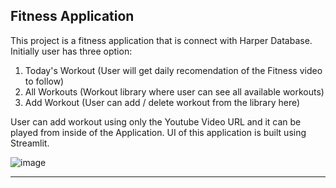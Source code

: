 ## Fitness Application

This project is a fitness application that is connect with Harper Database.
Initially user has three option:
1. Today's Workout (User will get daily recomendation of the Fitness video to follow)
2. All Workouts (Workout library where user can see all available workouts)
3. Add Workout (User can add / delete workout from the library here)

User can add workout using only the Youtube Video URL and it can be played from inside of the Application.
UI of this application is built using Streamlit.

![image](https://github.com/user-attachments/assets/4eea29cc-a56f-4123-9ced-1a02987f74bd)


---



